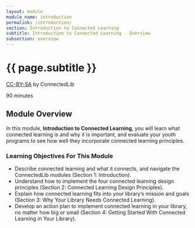 ```yaml
---
layout: module
module_name: introduction
permalink: /introduction/
section: Introduction to Connected Learning
subtitle: Introduction to Connected Learning - Overview
subsection: overview
---
```


# {{ page.subtitle }}

<p class="made-by"><a href="https://creativecommons.org/licenses/by-sa/4.0">CC-BY-SA</a> by ConnectedLib</p>

<p class="time">90 minutes</p>

## Module Overview

<p class="summary">In this module, <b>Introduction to Connected Learning</b>, you will learn what connected learning is and why it is important, and evaluate your youth programs to see how well they incorporate connected learning principles.</p>


### Learning Objectives For This Module

<ul class="fancy">
	<li>Describe connected learning and what it connects, and navigate the ConnectedLib modules (Section 1: Introduction).</li>
	<li>Understand how to implement the four connected learning design principles (Section 2: Connected Learning Design Principles).</li>
	<li>Explain how connected learning fits into your library’s mission and goals (Section 3: Why Your Library Needs Connected Learning).</li>
	<li>Develop an action plan to implement connected learning in your library, no matter how big or small (Section 4: Getting Started With Connected Learning in Your Library).</li>
</ul>
